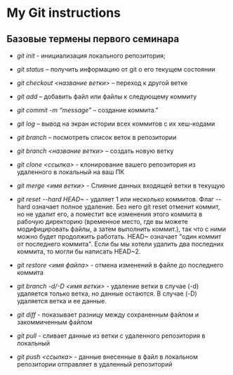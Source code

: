 # My Git instructions

## Базовые термены первого семинара

* *git init* - инициализация локального репозитория;

* *git status* – получить информацию от git о его текущем состоянии

* *git checkout <название ветки>* – переход к другой ветке

* *git add* – добавить файл или файлы к следующему коммиту

* *git commit -m “message”* – создание коммита."

* *git log* – вывод на экран истории всех коммитов с их хеш-кодами

* *git branch* – посмотреть список веток в репозитории

* *git branch <название ветки>* – создать новую ветку

* *git clone <ссылка>* - клонирование вашего репозитория из удаленного в локальный на ваш ПК

* *git merge <имя ветки>* - Слияние данных входящей ветки в текущую

* *git reset --hard HEAD~* - удаляет 1 или несколько коммитов. Флаг --hard означает полное удаление. Без него git reset отменит коммит, но не удалит его, а поместит все изменения этого коммита в рабочую директорию (временное место, где вы можете модифицировать файлы, а затем выполнить коммит.), так что с ними можно будет продолжить работать. HEAD~ означает "один коммит от последнего коммита". Если бы мы хотели удалить два последних коммита, то могли бы написать HEAD~2.

* *git restore <имя файла>* - отмена изменений в файле до последнего коммита

* *git branch -d/-D <имя ветки>* - удаление ветки в случае (-d) удаляется только ветка, но данные остаются. В случае (-D) удаляется ветка и ее данные.

* *git diff* - показывает разницу между сохраненным файлом и закоммиченным файлом

* *git pull* - сливает данные из ветки с удаленного репозитория в локальный

 * *git push <ссылка>* - данные внесенные в файл в локальном репозитории отправляет в удаленный репозиторий
 